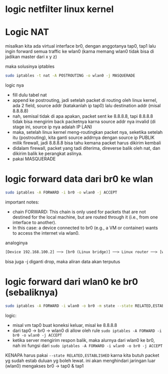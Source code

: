 # logic netfilter linux kernel

# Logic NAT
misalkan kita ada virtual interface br0, dengan anggotanya tap0, tap1 lalu ingin forward semua traffic ke wlan0 (karna memang wlan0 tidak bisa di jadikan master dari x y z)

maka solusinya iptables

```sh
sudo iptables -t nat -A POSTROUTING -o wlan0 -j MASQUERADE
```

logic nya
- fill dulu tabel nat
- append ke postrouting, jadi setelah packet di routing oleh linux kernel, ada 2 field, source addr (katakanlah ip tap0) lalu destination addr (misal 8.8.8.8)
- nah, semisal tidak di apa apakan, packet sent ke 8.8.8.8, tapi 8.8.8.8 tidak bisa mengirim back packetnya karna source addr nya invalid (di stage ini, source ip nya adalah IP LAN)
- maka, setelah linux kernel meng-routingkan packet nya, seketika setelah itu (postrouting), kita ganti source addrnya dengan source ip PUBLIK milik firewall, jadi 8.8.8.8 bisa tahu kemana packet harus dikirim kembali
- didalam firewall, packet yang tadi diterima, direverse balik oleh nat, dan dikirim balik ke perangkat aslinya.
- pakai MASQUERADE


# logic forward data dari br0 ke wlan
```sh
sudo iptables -A FORWARD -i br0 -o wlan0 -j ACCEPT
```
important notes:

- chain FORWARD: This chain is only used for packets that are not destined for the local machine, but are routed through it (i.e., from one interface to another).
- In this case: a device connected to br0 (e.g., a VM or container) wants to access the internet via wlan0.

analoginya

```txt
[Device 192.168.100.2] ──> [br0 (Linux bridge)] ──> Linux router ──> [wlan0] ──> Internet
```

bisa juga -j diganti drop, maka aliran data akan terputus

# logic forward dari wlan0 ke br0 (sebaliknya)

```sh
sudo iptables -A FORWARD -i wlan0 -o br0 -m state --state RELATED,ESTABLISHED -j ACCEPT
```

logic:

- misal vm tap0 buat koneksi keluar, misal ke 8.8.8.8
- dari tap0 -> br0 -> wlan0 di allow oleh rule `sudo iptables -A FORWARD -i br0 -o wlan0 -j ACCEPT`
- ketika server mengirim respon balik, maka alurnya dari wlan0 ke br0, nah ini fungsi dari `sudo iptables -A FORWARD -i wlan0 -o br0 -j ACCEPT`

KENAPA harus pakai `--state RELATED,ESTABLISHED`
karna kita butuh packet yg sudah estab duluan yg boleh lewat. ini akan menghindari jaringan luar (wlan0) mengakses br0 -> tap0 & tap1